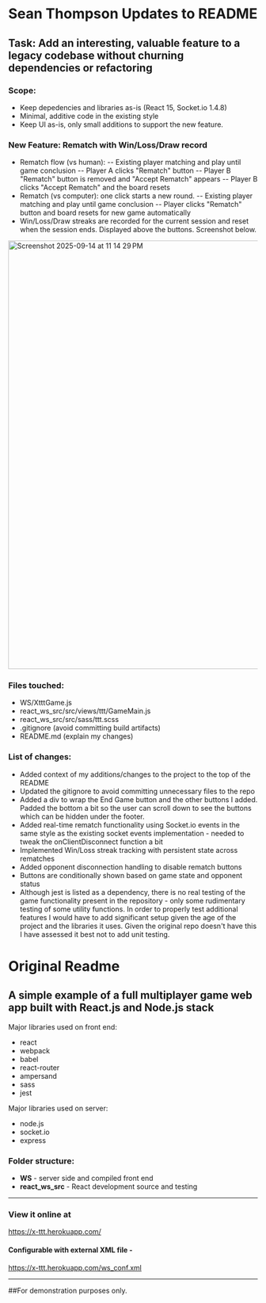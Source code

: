 # Sean Thompson Updates to README

## Task: Add an interesting, valuable feature to a legacy codebase without churning dependencies or refactoring 

### Scope:
- Keep depedencies and libraries as-is (React 15, Socket.io 1.4.8)
- Minimal, additive code in the existing style
- Keep UI as-is, only small additions to support the new feature.

### New Feature: Rematch with Win/Loss/Draw record

- Rematch flow (vs human):
-- Existing player matching and play until game conclusion
-- Player A clicks "Rematch" button
-- Player B "Rematch" button is removed and "Accept Rematch" appears
-- Player B clicks "Accept Rematch" and the board resets
- Rematch (vs computer): one click starts a new round.
-- Existing player matching and play until game conclusion
-- Player clicks "Rematch" button and board resets for new game automatically
- Win/Loss/Draw streaks are recorded for the current session and reset when the session ends. Displayed above the buttons.  Screenshot below.

<img width="1811" height="865" alt="Screenshot 2025-09-14 at 11 14 29 PM" src="https://github.com/user-attachments/assets/0fb682d6-f2aa-4a55-8b28-3eaa01f374c7" />

### Files touched:
- WS/XtttGame.js
- react_ws_src/src/views/ttt/GameMain.js
- react_ws_src/src/sass/ttt.scss
- .gitignore (avoid committing build artifacts)
- README.md (explain my changes)

### List of changes:
- Added context of my additions/changes to the project to the top of the README
- Updated the gitignore to avoid committing unnecessary files to the repo
- Added a div to wrap the End Game button and the other buttons I added. Padded the bottom a bit so the user can scroll down to see the buttons which can be hidden under the footer.
- Added real-time rematch functionality using Socket.io events in the same style as the existing socket events implementation - needed to tweak the onClientDisconnect function a bit
- Implemented Win/Loss streak tracking with persistent state across rematches
- Added opponent disconnection handling to disable rematch buttons
- Buttons are conditionally shown based on game state and opponent status
- Although jest is listed as a dependency, there is no real testing of the game functionality present in the repository - only some rudimentary testing of some utility functions.  In order to properly test additional features I would have to add significant setup given the age of the project and the libraries it uses.  Given the original repo doesn't have this I have assessed it best not to add unit testing.

# Original Readme
## A simple example of a full multiplayer game web app built with React.js and Node.js stack

Major libraries used on front end:
- react
- webpack
- babel
- react-router
- ampersand
- sass
- jest

Major libraries used on server:
- node.js
- socket.io
- express

### Folder structure:
- **WS** - server side and compiled front end
- **react_ws_src** - React development source and testing

---

### View it online at 
https://x-ttt.herokuapp.com/

#### Configurable with external XML file - 
https://x-ttt.herokuapp.com/ws_conf.xml

---

##For demonstration purposes only.
